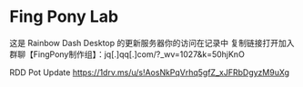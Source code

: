 # Fing Pony Lab
这是 Rainbow Dash Desktop 的更新服务器你的访问在记录中
复制链接打开加入群聊【FingPony制作组】：jq[.]qq[.]com/?_wv=1027&k=50hjKnO

RDD Pot Update https://1drv.ms/u/s!AosNkPqVrhq5gfZ_xJFRbDgyzM9uXg
